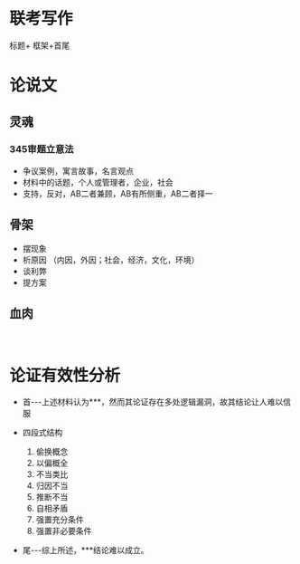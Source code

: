 # 联考写作

标题+ 框架+首尾

# 论说文

## 灵魂

### 345审题立意法

* 争议案例，寓言故事，名言观点
* 材料中的话题，个人或管理者，企业，社会
* 支持，反对，AB二者兼顾，AB有所侧重，AB二者择一

## 骨架

* 摆现象
* 析原因   （内因，外因；社会，经济，文化，环境）
* 谈利弊
* 提方案

## 血肉

‍

# 论证有效性分析

* 首---上述材料认为***，然而其论证存在多处逻辑漏洞，故其结论让人难以信服
* 四段式结构

  1. 偷换概念
  2. 以偏概全
  3. 不当类比
  4. 归因不当
  5. 推断不当
  6. 自相矛盾
  7. 强置充分条件
  8. 强置非必要条件
* 尾---综上所述，***结论难以成立。
